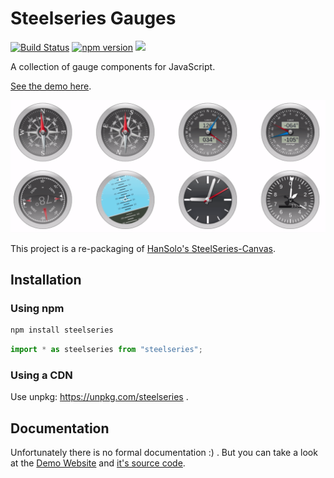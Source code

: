 
# Steelseries Gauges

[![Build Status](https://travis-ci.org/nicolas-van/steelseries.svg?branch=master)](https://travis-ci.org/nicolas-van/steelseries) [![npm version](https://img.shields.io/npm/v/steelseries.svg)](https://www.npmjs.com/package/steelseries) [![](https://github.com/nicolas-van/steelseries/workflows/Node%20CI/badge.svg)](https://github.com/nicolas-van/steelseries/actions)

A collection of gauge components for JavaScript.

[See the demo here](https://nicolas-van.github.io/steelseries/).

![gauges](./gauges.gif)

This project is a re-packaging of [HanSolo's SteelSeries-Canvas](https://github.com/HanSolo/SteelSeries-Canvas).

## Installation

### Using npm

```bash
npm install steelseries
```

```javascript
import * as steelseries from "steelseries";
```

### Using a CDN

Use unpkg: https://unpkg.com/steelseries .

## Documentation

Unfortunately there is no formal documentation :) . But you can take a look at the [Demo Website](https://nicolas-van.github.io/steelseries/) and [it's source code](https://github.com/nicolas-van/steelseries/tree/develop/srcdocs).
